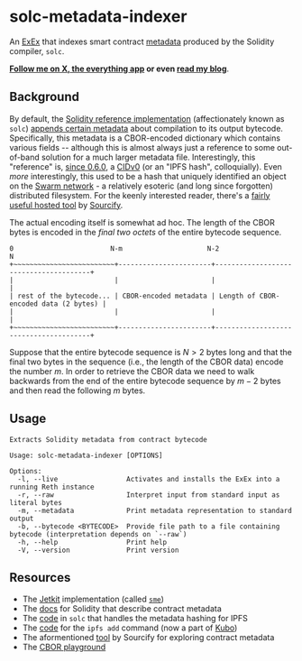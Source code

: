 # solc-metadata-indexer #

An [ExEx](https://www.paradigm.xyz/2024/05/reth-exex) that indexes smart contract [metadata](https://docs.soliditylang.org/en/latest/metadata.html) produced by the Solidity compiler, `solc`.

**[Follow me on X, the everything app](https://x.com/secjack_) or even [read my blog](https://jmcph4.dev/posts/decoding-solidity-metadata.html)**.

## Background ##

By default, the [Solidity reference implementation](https://github.com/ethereum/solidity) (affectionately known as `solc`) [appends certain metadata](https://docs.soliditylang.org/en/latest/metadata.html) about compilation to its output bytecode. Specifically, this metadata is a CBOR-encoded dictionary which contains various fields -- although this is almost always just a reference to some out-of-band solution for a much larger metadata file. Interestingly, this "reference" is, [since 0.6.0](https://github.com/ethereum/solidity/blob/develop/Changelog.md#060-2019-12-17), a [CIDv0](https://github.com/multiformats/cid/blob/master/README.md#cidv0) (or an "IPFS hash", colloquially). Even *more* interestingly, this used to be a hash that uniquely identified an object on the [Swarm network](https://www.ethswarm.org/swarm-whitepaper.pdf) - a relatively esoteric (and long since forgotten) distributed filesystem. For the keenly interested reader, there's a [fairly useful hosted tool](https://playground.sourcify.dev) by [Sourcify](https://sourcify.dev).

The actual encoding itself is somewhat ad hoc. The length of the CBOR bytes is encoded in the *final two octets* of the entire bytecode sequence.

```
0                        N-m                     N-2                                      N
+~~~~~~~~~~~~~~~~~~~~~~~~~+-----------------------+---------------------------------------+
|                         |                       |                                       |
| rest of the bytecode... | CBOR-encoded metadata | Length of CBOR-encoded data (2 bytes) |
|                         |                       |                                       |
+~~~~~~~~~~~~~~~~~~~~~~~~~+-----------------------+---------------------------------------+
```

Suppose that the entire bytecode sequence is $N>2$ bytes long and that the final two bytes in the sequence (i.e., the length of the CBOR data) encode the number $m$. In order to retrieve the CBOR data we need to walk backwards from the end of the entire bytecode sequence by $m-2$ bytes and then read the following $m$ bytes.

## Usage ##

```
Extracts Solidity metadata from contract bytecode

Usage: solc-metadata-indexer [OPTIONS]

Options:
  -l, --live                 Activates and installs the ExEx into a running Reth instance
  -r, --raw                  Interpret input from standard input as literal bytes
  -m, --metadata             Print metadata representation to standard output
  -b, --bytecode <BYTECODE>  Provide file path to a file containing bytecode (interpretation depends on `--raw`)
  -h, --help                 Print help
  -V, --version              Print version
```

## Resources ##

 - The [Jetkit](https://github.com/jmcph4/jetkit) implementation (called [`sme`](https://github.com/jmcph4/jetkit/blob/master/src/sme/README.md))
 - The [docs](https://docs.soliditylang.org/en/v0.8.28/metadata.html) for Solidity that describe contract metadata
 - The [code](https://github.com/ethereum/solidity/blob/7893614a31fbeacd1966994e310ed4f760772658/libsolutil/IpfsHash.cpp) in `solc` that handles the metadata hashing for IPFS
 - The [code](https://github.com/ipfs/kubo/blob/ad1868a424dd7a564ab3c023f4d35a2e6fd696aa/core/commands/add.go) for the `ipfs add` command (now a part of [Kubo](https://docs.ipfs.tech/install/command-line))
 - The aformentioned [tool](https://playground.sourcify.dev) by Sourcify for exploring contract metadata
 - The [CBOR playground](https://cbor.me)

